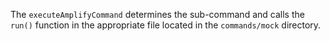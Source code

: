 The `executeAmplifyCommand` determines the sub-command and calls the `run()` function in the appropriate file located in the `commands/mock` directory.
